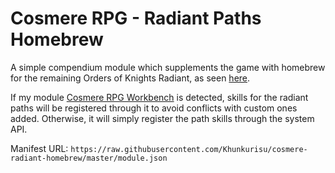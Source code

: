 # Cosmere RPG - Radiant Paths Homebrew

A simple compendium module which supplements the game with homebrew for the remaining Orders of Knights Radiant, as seen [here](https://docs.google.com/spreadsheets/d/1HQTCZEMgtMvkO1uwxvKlsmzLVLwaSVfen5gBqB3a3wc/).

If my module [Cosmere RPG Workbench](https://github.com/Khunkurisu/cosmere-rpg-workbench) is detected, skills for the radiant paths will be registered through it to avoid conflicts with custom ones added. Otherwise, it will simply register the path skills through the system API.

Manifest URL:
`https://raw.githubusercontent.com/Khunkurisu/cosmere-radiant-homebrew/master/module.json`
